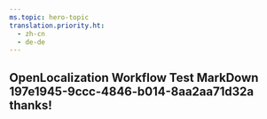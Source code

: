 ```yaml
---
ms.topic: hero-topic
translation.priority.ht: 
  - zh-cn
  - de-de
---
```

## OpenLocalization Workflow Test MarkDown 197e1945-9ccc-4846-b014-8aa2aa71d32a thanks!
